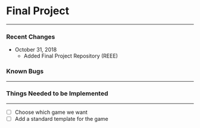 # Final Project
---
### Recent Changes 
- October 31, 2018
    - Added Final Project Repository (REEE)


### Known Bugs
--- 


### Things Needed to be Implemented
--- 
- [ ] Choose which game we want
- [ ] Add a standard template for the game
